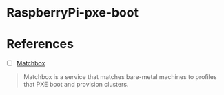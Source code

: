 # RaspberryPi-pxe-boot


# References

- [ ] [Matchbox](https://matchbox.psdn.io/)
 > Matchbox is a service that matches bare-metal machines to profiles that PXE boot and provision clusters.
